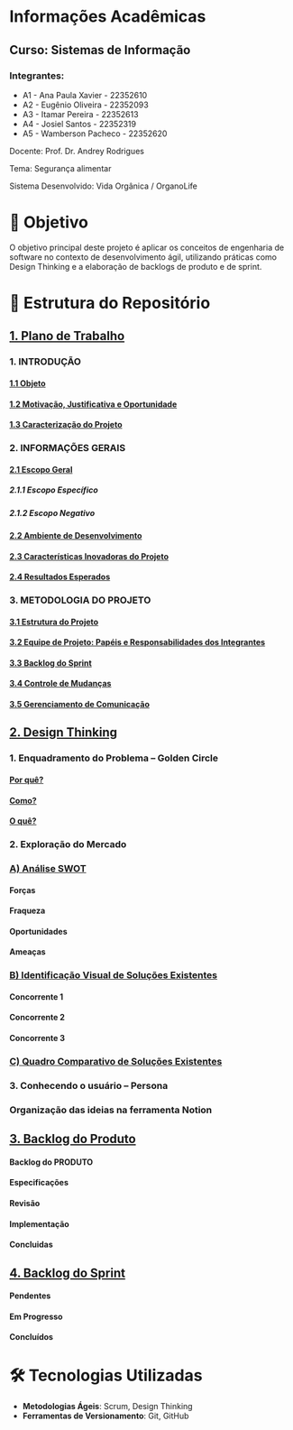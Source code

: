 # Informações Acadêmicas
## Curso: Sistemas de Informação

### Integrantes:

+ A1 - Ana Paula Xavier - 22352610
+ A2 - Eugênio Oliveira - 22352093
+ A3 - Itamar Pereira - 22352613
+ A4 - Josiel Santos - 22352319
+ A5 - Wamberson Pacheco - 22352620


Docente: Prof. Dr. Andrey Rodrigues

Tema: Segurança alimentar

Sistema Desenvolvido: Vida Orgânica / OrganoLife

# 🧠 Objetivo

O objetivo principal deste projeto é aplicar os conceitos de engenharia de software no contexto de desenvolvimento ágil, utilizando práticas como Design Thinking e a elaboração de backlogs de produto e de sprint.

# 📁 Estrutura do Repositório

## [1. Plano de Trabalho](https://github.com/Pacheco-77/backlog-do-produto/blob/main/1_plano%20_de_trabalho.md)
### 1. INTRODUÇÃO
#### [1.1 Objeto](https://github.com/Pacheco-77/backlog-do-produto/blob/main/1_plano%20_de_trabalho.md#1-introdu%C3%A7%C3%A3o)
#### [1.2 Motivação, Justificativa e Oportunidade](https://github.com/Pacheco-77/backlog-do-produto/blob/main/1_plano%20_de_trabalho.md#12-motiva%C3%A7%C3%A3o-justificativa-e-oportunidade)
#### [1.3 Caracterização do Projeto](https://github.com/Pacheco-77/backlog-do-produto/blob/main/1_plano%20_de_trabalho.md#13-caracteriza%C3%A7%C3%A3o-do-projeto)
### 2. INFORMAÇÕES GERAIS
#### [2.1 Escopo Geral](https://github.com/Pacheco-77/backlog-do-produto/blob/main/1_plano%20_de_trabalho.md#21-escopo-geral)
##### 2.1.1 Escopo Específico
##### 2.1.2 Escopo Negativo
#### [2.2 Ambiente de Desenvolvimento](https://github.com/Pacheco-77/backlog-do-produto/blob/main/1_plano%20_de_trabalho.md#22-ambiente-de-desenvolvimento)
#### [2.3 Características Inovadoras do Projeto](https://github.com/Pacheco-77/backlog-do-produto/blob/main/1_plano%20_de_trabalho.md#23-caracter%C3%ADsticas-inovadoras-do-projeto)
#### [2.4 Resultados Esperados](https://github.com/Pacheco-77/backlog-do-produto/blob/main/1_plano%20_de_trabalho.md#24-resultados-esperados)
### 3. METODOLOGIA DO PROJETO
#### [3.1 Estrutura do Projeto](https://github.com/Pacheco-77/backlog-do-produto/blob/main/1_plano%20_de_trabalho.md#31-estrutura-do-projeto)
#### [3.2 Equipe de Projeto: Papéis e Responsabilidades dos Integrantes](https://github.com/Pacheco-77/backlog-do-produto/blob/main/1_plano%20_de_trabalho.md#32-equipe-de-projeto-pap%C3%A9is-e-responsabilidades-dos-integrantes)
#### [3.3 Backlog do Sprint](https://github.com/Pacheco-77/backlog-do-produto/blob/main/1_plano%20_de_trabalho.md#33-backlog-do-sprint)
#### [3.4 Controle de Mudanças](https://github.com/Pacheco-77/backlog-do-produto/blob/main/1_plano%20_de_trabalho.md#34-controle-de-mudan%C3%A7as)
#### [3.5 Gerenciamento de Comunicação](https://github.com/Pacheco-77/backlog-do-produto/blob/main/1_plano%20_de_trabalho.md#35-gerenciamento-de-comunica%C3%A7%C3%A3o)

## [2. Design Thinking](https://github.com/Pacheco-77/backlog-do-produto/blob/main/2_design-thinking.md)
### 1. Enquadramento do Problema – Golden Circle
#### [Por quê?](https://github.com/Pacheco-77/backlog-do-produto/blob/main/2_design-thinking.md#por-qu%C3%AA)
#### [Como?](https://github.com/Pacheco-77/backlog-do-produto/blob/main/2_design-thinking.md#como)
#### [O quê?](https://github.com/Pacheco-77/backlog-do-produto/blob/main/2_design-thinking.md#o-qu%C3%AA)
### 2. Exploração do Mercado
### [A) Análise SWOT](https://github.com/Pacheco-77/backlog-do-produto/blob/main/2_design-thinking.md#a-an%C3%A1lise-swot)
#### Forças
#### Fraqueza
#### Oportunidades
#### Ameaças
### [B) Identificação Visual de Soluções Existentes](https://github.com/Pacheco-77/backlog-do-produto/blob/main/2_design-thinking.md#b-identifica%C3%A7%C3%A3o-visual-de-solu%C3%A7%C3%B5es-existentes)
#### Concorrente 1
#### Concorrente 2
#### Concorrente 3
### [C) Quadro Comparativo de Soluções Existentes](https://github.com/Pacheco-77/backlog-do-produto/blob/main/2_design-thinking.md#c-quadro-comparativo-de-solu%C3%A7%C3%B5es-existentes)
### 3. Conhecendo o usuário – Persona
### **Organização das ideias na ferramenta Notion**

## [3. Backlog do Produto](https://github.com/Pacheco-77/backlog-do-produto/blob/main/3_backlog-do-produto.md)
#### Backlog do PRODUTO
#### Especificações
#### Revisão 
#### Implementação
#### Concluidas 

## [4. Backlog do Sprint](https://github.com/Pacheco-77/backlog-do-produto/blob/main/4_backlog-do-sprint.md)
#### Pendentes
#### Em Progresso
#### Concluídos

# 🛠️ Tecnologias Utilizadas

- **Metodologias Ágeis**: Scrum, Design Thinking
- **Ferramentas de Versionamento**: Git, GitHub


